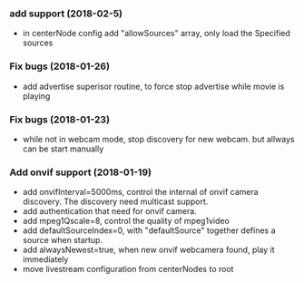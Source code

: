 
### add support (2018-02-5)
* in centerNode config add "allowSources" array, only load the Specified sources

### Fix bugs (2018-01-26)
* add advertise superisor routine, to force stop advertise while movie is playing

### Fix bugs (2018-01-23)
* while not in webcam mode, stop discovery for new webcam. but allways can be start manually

### Add onvif support (2018-01-19)
* add onvifInterval=5000ms, control the internal of onvif camera discovery. The discovery need multicast support.
* add authentication that need for onvif camera.
* add mpeg1Qscale=8, control the quality of mpeg1video
* add defaultSourceIndex=0, with "defaultSource" together defines a source when startup.
* add alwaysNewest=true, when new onvif webcamera found, play it immediately
* move livestream configuration from centerNodes to root
